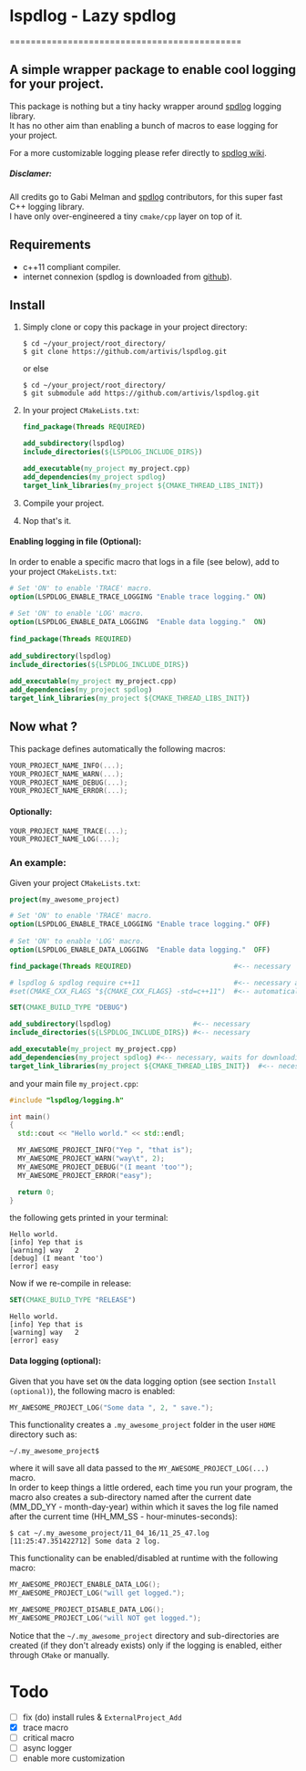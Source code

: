 # lspdlog - Lazy spdlog
============================================

## A simple wrapper package to enable cool logging for your project.

This package is nothing but a tiny hacky wrapper around [spdlog](https://github.com/gabime/spdlog) logging library.  
It has no other aim than enabling a bunch of macros to ease logging for your project.

For a more customizable logging please refer directly to [spdlog wiki](https://github.com/gabime/spdlog/wiki/1.-QuickStart).

##### Disclamer:

All credits go to Gabi Melman and [spdlog](https://github.com/gabime/spdlog) contributors, for this super fast C++ logging library.  
I have only over-engineered a tiny `cmake/cpp` layer on top of it.

## Requirements

-   c++11 compliant compiler.
-   internet connexion (spdlog is downloaded from [github](https://github.com/gabime/spdlog)).

## Install

1.  Simply clone or copy this package in your project directory:

    ```terminal
    $ cd ~/your_project/root_directory/
    $ git clone https://github.com/artivis/lspdlog.git
    ```

    or else

    ```terminal
    $ cd ~/your_project/root_directory/
    $ git submodule add https://github.com/artivis/lspdlog.git
    ```

2.  In your project `CMakeLists.txt`:

    ```cmake
    find_package(Threads REQUIRED)

    add_subdirectory(lspdlog)
    include_directories(${LSPDLOG_INCLUDE_DIRS})

    add_executable(my_project my_project.cpp)
    add_dependencies(my_project spdlog)
    target_link_libraries(my_project ${CMAKE_THREAD_LIBS_INIT})
    ```

3.  Compile your project.

4.  Nop that's it.

#### Enabling logging in file (Optional):

In order to enable a specific macro that logs in a file (see below), add to your project `CMakeLists.txt`:

```cmake
# Set 'ON' to enable 'TRACE' macro.
option(LSPDLOG_ENABLE_TRACE_LOGGING "Enable trace logging." ON)
  
# Set 'ON' to enable 'LOG' macro.
option(LSPDLOG_ENABLE_DATA_LOGGING  "Enable data logging."  ON)
  
find_package(Threads REQUIRED)
  
add_subdirectory(lspdlog)
include_directories(${LSPDLOG_INCLUDE_DIRS})
  
add_executable(my_project my_project.cpp)
add_dependencies(my_project spdlog)
target_link_libraries(my_project ${CMAKE_THREAD_LIBS_INIT})
```

## Now what ?

This package defines automatically the following macros:

```cpp
YOUR_PROJECT_NAME_INFO(...);
YOUR_PROJECT_NAME_WARN(...);
YOUR_PROJECT_NAME_DEBUG(...);
YOUR_PROJECT_NAME_ERROR(...);
```

#### Optionally:

```cpp
YOUR_PROJECT_NAME_TRACE(...);
YOUR_PROJECT_NAME_LOG(...);
```

### An example:

Given your project `CMakeLists.txt`:

```cmake
project(my_awesome_project)

# Set 'ON' to enable 'TRACE' macro.
option(LSPDLOG_ENABLE_TRACE_LOGGING "Enable trace logging." OFF)
  
# Set 'ON' to enable 'LOG' macro.
option(LSPDLOG_ENABLE_DATA_LOGGING  "Enable data logging."  OFF)

find_package(Threads REQUIRED)                         #<-- necessary

# lspdlog & spdlog require c++11                       #<-- necessary and
#set(CMAKE_CXX_FLAGS "${CMAKE_CXX_FLAGS} -std=c++11")  #<-- automatically set

SET(CMAKE_BUILD_TYPE "DEBUG")

add_subdirectory(lspdlog)                    #<-- necessary
include_directories(${LSPDLOG_INCLUDE_DIRS}) #<-- necessary

add_executable(my_project my_project.cpp)
add_dependencies(my_project spdlog) #<-- necessary, waits for downloading spdlog
target_link_libraries(my_project ${CMAKE_THREAD_LIBS_INIT})  #<-- necessary
```

and your main file `my_project.cpp`:

```cpp
#include "lspdlog/logging.h"

int main()
{
  std::cout << "Hello world." << std::endl;

  MY_AWESOME_PROJECT_INFO("Yep ", "that is");
  MY_AWESOME_PROJECT_WARN("way\t", 2);
  MY_AWESOME_PROJECT_DEBUG("(I meant 'too'");
  MY_AWESOME_PROJECT_ERROR("easy");

  return 0;
}
```

the following gets printed in your terminal:

```terminal
Hello world.
[info] Yep that is
[warning] way   2
[debug] (I meant 'too')
[error] easy
```

Now if we re-compile in release:

```cmake
SET(CMAKE_BUILD_TYPE "RELEASE")
```

```terminal
Hello world.
[info] Yep that is
[warning] way   2
[error] easy
```

#### Data logging (optional):

Given that you have set `ON` the data logging option (see section `Install (optional)`), the following macro is enabled:

```cpp
MY_AWESOME_PROJECT_LOG("Some data ", 2, " save.");
```

This functionality creates a `.my_awesome_project` folder in the user `HOME` directory such as:

```terminal
~/.my_awesome_project$
```

where it will save all data passed to the `MY_AWESOME_PROJECT_LOG(...)` macro.  
In order to keep things a little ordered, each time you run your program, the macro also creates a sub-directory named after the current date (MM_DD_YY - month-day-year) within which it saves the log file named after the current time (HH_MM_SS - hour-minutes-seconds):

```terminal
$ cat ~/.my_awesome_project/11_04_16/11_25_47.log
[11:25:47.351422712] Some data 2 log.
```

This functionality can be enabled/disabled at runtime with the following macro:

```cpp
MY_AWESOME_PROJECT_ENABLE_DATA_LOG();
MY_AWESOME_PROJECT_LOG("will get logged.");

MY_AWESOME_PROJECT_DISABLE_DATA_LOG();
MY_AWESOME_PROJECT_LOG("will NOT get logged.");
```

Notice that the `~/.my_awesome_project` directory and sub-directories are created (if they don't already exists) only if the logging is enabled, either through `CMake` or manually.


# Todo

-   [ ] fix (do) install rules & `ExternalProject_Add`
-   [x] trace macro
-   [ ] critical macro
-   [ ] async logger
-   [ ] enable more customization

